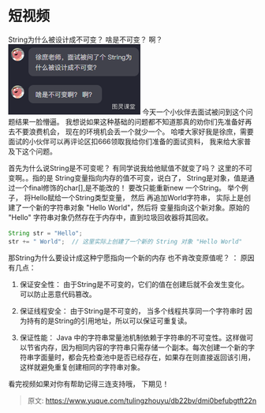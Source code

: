 # 短视频

String为什么被设计成不可变？   啥是不可变？  啊？           
![image.png](./img/RTyDsLhvcIzYAhQ_/1717652766701-b3dbd756-c0d5-4a77-ae4f-ef89a94b901a-744486.png)
今天一个小伙伴去面试被问到这个问题结果一脸懵逼。 我想说如果这种基础的问题都不知道那真的劝你们先准备好再去不要浪费机会， 现在的环境机会丢一个就少一个。
哈喽大家好我是徐庶，需要面试的小伙伴可以再评论区扣666领取我给你们准备的面试资料， 我来给大家普及下这个问题。

首先为什么说String是不可变呢？  有同学说我给他赋值不就变了吗？  这里的不可变啊。。指的是  String变量指向内存的值不可变，说白了， String是对象，值是通过一个final修饰的char[],是不能改的！  要改只能重新new 一个String。  举个例子， 将Hello赋给一个String类型变量，  然后 再追加World字符串， 实际上是创建了一个新的字符串对象 "Hello World"，然后将 变量指向这个新对象。原始的 "Hello" 字符串对象仍然存在于内存中，直到垃圾回收器将其回收。
```java
String str = "Hello";
str += " World";  // 这里实际上创建了一个新的 String 对象 "Hello World"
```
 
那String为什么要设计成这种宁愿指向一个新的内存 也不肯改变原值呢？ ：
原因有几点： 
1. 保证安全性：
由于String是不可变的，它们的值在创建后就不会发生变化。 可以防止恶意代码篡改。

2. 保证线程安全：
由于String是不可变的，  当多个线程共享同一个字符串时  因为持有的是String的引用地址，所以可以保证可重复读。

3. 保证性能：
 Java 中的字符串常量池机制依赖于字符串的不可变性。这样做可以节省内存，因为相同内容的字符串只需存储一个副本。每次创建一个新的字符串字面量时，都会先检查池中是否已经存在，如果存在则直接返回该引用，这样就避免重复创建相同的字符串对象。  


 看完视频如果对你有帮助记得三连支持哦， 下期见！


> 原文: <https://www.yuque.com/tulingzhouyu/db22bv/dmi0befubgtft22n>